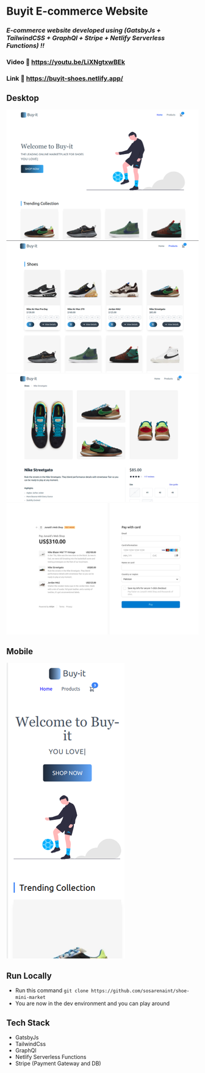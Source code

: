 # Buyit E-commerce Website

### _E-commerce website developed using (GatsbyJs + TailwindCSS + GraphQl + Stripe + Netlify Serverless Functions) !!_

### Video :link: https://youtu.be/LiXNgtxwBEk

### Link :link: https://buyit-shoes.netlify.app/

## Desktop

<img src='./static/home.png' />
<img src='./static/products.png' />
<img src='./static/details.png' />
<img src='./static/checkout.png' />

## Mobile

<img src='./static/mobile.png' />

## Run Locally

- Run this command `git clone https://github.com/sosarenaint/shoe-mini-market`
- You are now in the dev environment and you can play around

## Tech Stack

- GatsbyJs
- TailwindCss
- GraphQl
- Netlify Serverless Functions
- Stripe (Payment Gateway and DB)
